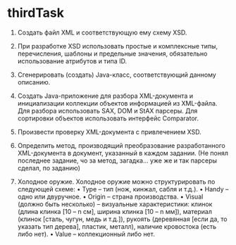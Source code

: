 # thirdTask
1.	Создать файл XML и соответствующую ему схему XSD. 
2.	При разработке XSD использовать простые и комплексные типы, перечисления, шаблоны и предельные значения, обязательно использование атрибутов и типа ID.
3.	Сгенерировать (создать) Java-класс, соответствующий данному описанию. 
4.	Создать Java-приложение для разбора XML-документа и инициализации коллекции объектов информацией из XML-файла. Для разбора использовать SAX, DOM и StAX парсеры. Для сортировки объектов использовать интерфейс Comparator.
5.	Произвести проверку XML-документа с привлечением XSD. 
6.	Определить метод, производящий преобразование разработанного XML-документа в документ, указанный в каждом задании.
    (Не понял последнее задание, чо за метод, загадка... уже же и так парсеры сделал, по заданию)

7.	Холодное оружие.
Холодное оружие можно структурировать по следующей схеме:
•	Type – тип (нож, кинжал, сабля и т.д.).
•	Handy – одно или двуручное.
•	Origin – страна производства.
•	Visual (должно быть несколько) – визуальные характеристики: клинок (длина клинка [10 – n см], ширина клинка [10 – n мм]), материал (клинок [сталь, чугун, медь и т.д.]), рукоять (деревянная [если да, то указать тип дерева], пластик, металл), наличие кровостока (есть либо нет). 
•	Value – коллекционный либо нет.


